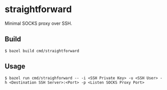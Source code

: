 straightforward
===

Minimal SOCKS proxy over SSH.

## Build
```shell
$ bazel build cmd/straightforward
```

## Usage
```shell
$ bazel run cmd/straighforward -- -i <SSH Private Key> -u <SSH User> -h <Destination SSH Server>:<Port> -p <Listen SOCKS Proxy Port>
```